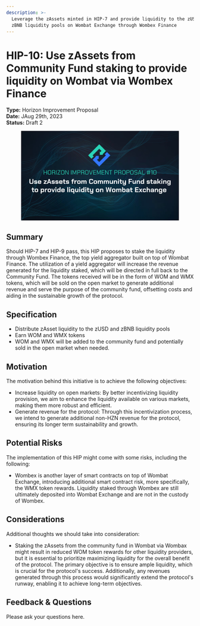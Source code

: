 ```yaml
---
description: >-
  Leverage the zAssets minted in HIP-7 and provide liquidity to the zUSD and
  zBNB liquidity pools on Wombat Exchange through Wombex Finance
---
```


# HIP-10: Use zAssets from Community Fund staking to provide liquidity on Wombat via Wombex Finance

**Type:** Horizon Improvement Proposal \
**Date:** JAug 29th, 2023\
**Status:** Draft 2

<figure><img src="../../../.gitbook/assets/4.png" alt=""><figcaption></figcaption></figure>

## Summary

Should HIP-7 and HIP-9 pass, this HIP proposes to stake the liquidity through Wombex Finance, the top yield aggregator built on top of Wombat Finance. The utilization of a yield aggregator will increase the revenue generated for the liquidity staked, which will be directed in full back to the Community Fund. The tokens received will be in the form of WOM and WMX tokens, which will be sold on the open market to generate additional revenue and serve the purpose of the community fund, offsetting costs and aiding in the sustainable growth of the protocol.

## Specification

* Distribute zAsset liquidity to the zUSD and zBNB liquidity pools&#x20;
* Earn WOM and WMX tokens
* WOM and WMX will be added to the community fund and potentially sold in the open market when needed.

## Motivation

The motivation behind this initiative is to achieve the following objectives:

* Increase liquidity on open markets: By better incentivizing liquidity provision, we aim to enhance the liquidity available on various markets, making them more robust and efficient.
* Generate revenue for the protocol: Through this incentivization process, we intend to generate additional non-HZN revenue for the protocol, ensuring its longer term sustainability and growth.

## Potential Risks

The implementation of this HIP might come with some risks, including the following:

* Wombex is another layer of smart contracts on top of Wombat Exchange, introducing additional smart contract risk, more specifically, the WMX token rewards. Liquidity staked through Wombex are still ultimately deposited into Wombat Exchange and are not in the custody of Wombex.

## Considerations

Additional thoughts we should take into consideration:

* Staking the zAssets from the community fund in Wombat via Wombax might result in reduced WOM token rewards for other liquidity providers, but it is essential to prioritize maximizing liquidity for the overall benefit of the protocol. The primary objective is to ensure ample liquidity, which is crucial for the protocol's success. Additionally, any revenues generated through this process would significantly extend the protocol's runway, enabling it to achieve long-term objectives.

## Feedback & Questions

Please ask your questions here.
